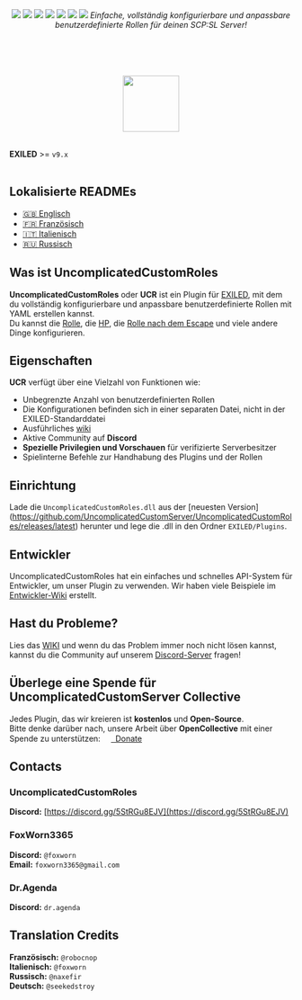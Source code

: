 <div align="center"><a href="https://github.com/UncomplicatedCustomServer/UncomplicatedCustomRoles/releases/latest"><img src="https://img.shields.io/github/v/release/UncomplicatedCustomServer/UncomplicatedCustomRoles"></a> <a href="https://github.com/UncomplicatedCustomServer/UncomplicatedCustomRoles/releases/latest"><img src="https://img.shields.io/github/downloads/UncomplicatedCustomServer/UncomplicatedCustomRoles/total"></a> <a href="https://github.com/UncomplicatedCustomServer/UncomplicatedCustomRoles/pulls"><img src="https://img.shields.io/github/issues-pr/UncomplicatedCustomServer/UncomplicatedCustomRoles"></a> <a href="https://github.com/UncomplicatedCustomServer/UncomplicatedCustomRoles/pulls"><img src="https://img.shields.io/github/issues-pr-closed/UncomplicatedCustomServer/UncomplicatedCustomRoles"></a> <a href="https://github.com/UncomplicatedCustomServer/UncomplicatedCustomRoles/commits/main/"><img src="https://badgen.net/github/commits/UncomplicatedCustomServer/UncomplicatedCustomRoles/main"></a> <img src="https://img.shields.io/badge/Verified_Exiled_Plugin-ss">

  <img src="https://raw.githubusercontent.com/UncomplicatedCustomServer/UncomplicatedCustomRoles/refs/heads/resources/ucr_promo_banner.png">
  <i>Einfache, vollständig konfigurierbare und anpassbare benutzerdefinierte Rollen für deinen SCP:SL Server!</i>

  <br><br>
  <br><br>
    <a href='https://discord.gg/5StRGu8EJV'><img src='https://www.allkpop.com/upload/2021/01/content/262046/1611711962-discord-button.png' height="100"></a>
  <br><br>
</div>

**EXILED** >= `v9.x`
<br><br>

## Lokalisierte READMEs
- [&#127468;&#127463; Englisch](https://github.com/UncomplicatedCustomServer/UncomplicatedCustomRoles/blob/main/README.md)
- [&#127467;&#127479; Französisch](https://github.com/UncomplicatedCustomServer/UncomplicatedCustomRoles/blob/main/Localization/README-FR.md)
- [&#x1F1EE;&#x1F1F9; Italienisch](https://github.com/UncomplicatedCustomServer/UncomplicatedCustomRoles/blob/main/Localization/README-IT.md)
- [&#127479;&#127482; Russisch](https://github.com/UncomplicatedCustomServer/UncomplicatedCustomRoles/blob/main/Localization/README-RU.md)

## Was ist UncomplicatedCustomRoles
**UncomplicatedCustomRoles** oder **UCR** ist ein Plugin für [EXILED](https://github.com/ExMod-Team/EXILED), mit dem du vollständig konfigurierbare und anpassbare benutzerdefinierte Rollen mit YAML erstellen kannst.\
Du kannst die <ins>Rolle</ins>, die <ins>HP</ins>, die <ins>Rolle nach dem Escape</ins> und viele andere Dinge konfigurieren. 

## Eigenschaften
**UCR** verfügt über eine Vielzahl von Funktionen wie:
- Unbegrenzte Anzahl von benutzerdefinierten Rollen
- Die Konfigurationen befinden sich in einer separaten Datei, nicht in der EXILED-Standarddatei
- Ausführliches [wiki](https://github.com/UncomplicatedCustomServer/UncomplicatedCustomRoles/wiki)
- Aktive Community auf **Discord**
- __Spezielle Privilegien und Vorschauen__ für verifizierte Serverbesitzer
- Spielinterne Befehle zur Handhabung des Plugins und der Rollen

## Einrichtung
Lade die `UncomplicatedCustomRoles.dll` aus der [neuesten Version] (https://github.com/UncomplicatedCustomServer/UncomplicatedCustomRoles/releases/latest) herunter und lege die .dll in den Ordner `EXILED/Plugins`.

## Entwickler
UncomplicatedCustomRoles hat ein einfaches und schnelles API-System für Entwickler, um unser Plugin zu verwenden.
Wir haben viele Beispiele im [Entwickler-Wiki](https://github.com/UncomplicatedCustomServer/UncomplicatedCustomRoles/wiki/Developers-World) erstellt.

## Hast du Probleme?
Lies das [WIKI](https://github.com/UncomplicatedCustomServer/UncomplicatedCustomRoles/wiki) und wenn du das Problem immer noch nicht lösen kannst, kannst du die Community auf unserem [Discord-Server](https://discord.gg/5StRGu8EJV) fragen!

## Überlege eine Spende für UncomplicatedCustomServer Collective
Jedes Plugin, das wir kreieren ist **kostenlos** und **Open-Source**.\
Bitte denke darüber nach, unsere Arbeit über **OpenCollective** mit einer Spende zu unterstützen: 
<a href="https://opencollective.com/ucs"><img height="15" src="https://raw.githubusercontent.com/UncomplicatedCustomServer/UncomplicatedCustomRoles/refs/heads/resources/oc_icon.png">&nbsp;&nbsp;Donate</a>

## Contacts
### UncomplicatedCustomRoles
  **Discord:** [https://discord.gg/5StRGu8EJV](https://discord.gg/5StRGu8EJV)

### FoxWorn3365
  **Discord:** `@foxworn`\
  **Email:** `foxworn3365@gmail.com`
### Dr.Agenda
  **Discord:** `dr.agenda`

## Translation Credits
**Französisch:** `@robocnop`\
**Italienisch:** `@foxworn`\
**Russisch:** `@naxefir`\
**Deutsch:** `@seekedstroy`
